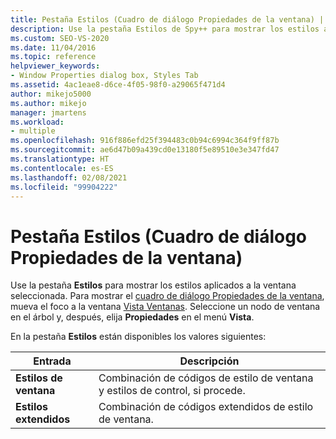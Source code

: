 ```yaml
---
title: Pestaña Estilos (Cuadro de diálogo Propiedades de la ventana) | Microsoft Docs
description: Use la pestaña Estilos de Spy++ para mostrar los estilos aplicados a la ventana seleccionada. Para mostrar el cuadro de diálogo Propiedades de la ventana, mueva el foco a la ventana de la vista Ventanas.
ms.custom: SEO-VS-2020
ms.date: 11/04/2016
ms.topic: reference
helpviewer_keywords:
- Window Properties dialog box, Styles Tab
ms.assetid: 4ac1eae8-d6ce-4f05-98f0-a29065f471d4
author: mikejo5000
ms.author: mikejo
manager: jmartens
ms.workload:
- multiple
ms.openlocfilehash: 916f886efd25f394483c0b94c6994c364f9ff87b
ms.sourcegitcommit: ae6d47b09a439cd0e13180f5e89510e3e347fd47
ms.translationtype: HT
ms.contentlocale: es-ES
ms.lasthandoff: 02/08/2021
ms.locfileid: "99904222"
---
```

# <a name="styles-tab-window-properties-dialog-box"></a>Pestaña Estilos (Cuadro de diálogo Propiedades de la ventana)
Use la pestaña **Estilos** para mostrar los estilos aplicados a la ventana seleccionada. Para mostrar el [cuadro de diálogo Propiedades de la ventana](../debugger/window-properties-dialog-box.md), mueva el foco a la ventana [Vista Ventanas](../debugger/windows-view.md). Seleccione un nodo de ventana en el árbol y, después, elija **Propiedades** en el menú **Vista**.

 En la pestaña **Estilos** están disponibles los valores siguientes:

|Entrada|Descripción|
|-----------|-----------------|
|**Estilos de ventana**|Combinación de códigos de estilo de ventana y estilos de control, si procede.|
|**Estilos extendidos**|Combinación de códigos extendidos de estilo de ventana.|